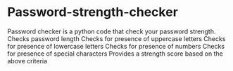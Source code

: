 # Password-strength-checker
Password checker is a python code that check your password strength.   Checks password length     Checks for presence of uppercase letters     Checks for presence of lowercase letters     Checks for presence of numbers     Checks for presence of special characters     Provides a strength score based on the above criteria
